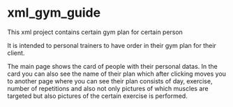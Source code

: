 # xml_gym_guide
This xml project contains certain gym plan for certain person

It is intended to personal trainers to have order in their gym plan for their client. 

The main page shows the card of people with their personal datas. In the card you can also see the name of their plan which after clicking moves you to another page where you can see their plan consists of day, exercise, number of repetitions and also not only pictures of which muscles are targeted but also pictures of the certain exercise is performed.
